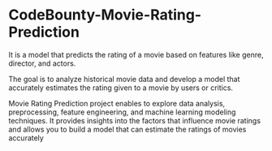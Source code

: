 # CodeBounty-Movie-Rating-Prediction
It is a model that predicts the rating of a movie based on features like genre, director, and actors.

The goal is to analyze historical movie data and develop a model that accurately estimates the rating given to a movie by users or critics.

Movie Rating Prediction project enables to explore data analysis, preprocessing, feature engineering, and machine learning modeling techniques. It provides insights into the factors that influence movie ratings and allows you to build a model that can estimate the ratings of movies accurately
